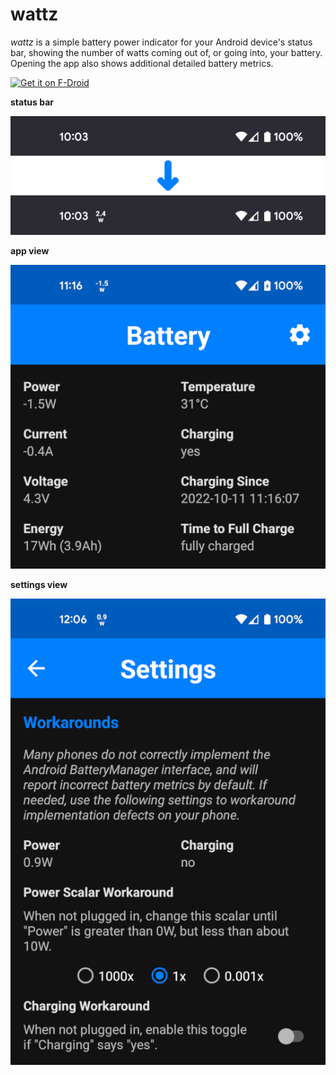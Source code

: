 # wattz

*wattz* is a simple battery power indicator for your Android device's status bar,
showing the number of watts coming out of, or going into, your battery. Opening
the app also shows additional detailed battery metrics.

[<img src="https://fdroid.gitlab.io/artwork/badge/get-it-on.png" alt="Get it on F-Droid" height="80">](https://f-droid.org/packages/dubrowgn.wattz/)

**status bar**

![status bar](readme/status-bar.png)

**app view**

![main](readme/main.png)

**settings view**

![settings](readme/settings.png)
